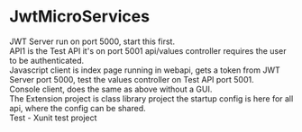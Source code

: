 # JwtMicroServices
JWT Server run on port 5000, start this first. </br>
API1 is the Test API it's on port 5001 api/values controller requires the user to be authenticated. </br>
Javascript client is index page running in webapi, gets a token from JWT Server port 5000, test the values controller on Test API port 5001. </br>
Console client, does the same as above without a GUI. </br>
The Extension project is class library project the startup config is here for all api, where the config can be shared. </br>
Test - Xunit test project
